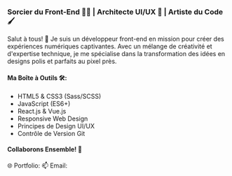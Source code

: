 ### Sorcier du Front-End 🧙‍♂️ | Architecte UI/UX 🎨 | Artiste du Code 🖌️

Salut à tous! 👋 Je suis un développeur front-end en mission pour créer des expériences numériques captivantes. Avec un mélange de créativité et d'expertise technique, je me spécialise dans la transformation des idées en designs polis et parfaits au pixel près.

#### Ma Boîte à Outils 🛠️:
- HTML5 & CSS3 (Sass/SCSS)
- JavaScript (ES6+)
- React.js & Vue.js
- Responsive Web Design
- Principes de Design UI/UX
- Contrôle de Version Git

#### Collaborons Ensemble! 🚀
🌐 Portfolio: 
📫 Email: 

<!--
**BetaPeche/BetaPeche** is a ✨ _special_ ✨ repository because its `README.md` (this file) appears on your GitHub profile.

Here are some ideas to get you started:

- 🔭 I’m currently working on ...
- 🌱 I’m currently learning ...
- 👯 I’m looking to collaborate on ...
- 🤔 I’m looking for help with ...
- 💬 Ask me about ...
- 📫 How to reach me: ...
- 😄 Pronouns: ...
- ⚡ Fun fact: ...
-->
